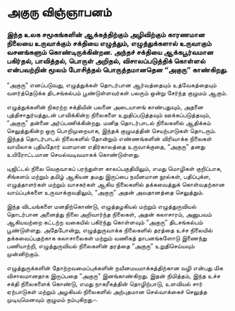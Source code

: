 # அகுரு விஞ்ஞாபனம்

### இந்த உலக சமூகங்களின் ஆக்கத்திற்கும் அழிவிற்கும் காரணமான நிலையை உருவாக்கும் சக்தியை எழுத்தும், எழுத்துக்களால் உருவாகும் வசனங்களும் கொண்டிருக்கின்றன. அந்தச் சக்தியை ஆக்கபூர்வமான பகிர்தல், பாவித்தல், பொருள் அறிதல், விசாலப்படுத்திக் கொள்ளல் என்பவற்றின் மூலம் போசித்தல் பொருத்தமானதென “அகுரு” காண்கிறது.
“அகுரு” எனப்படுவது, எழுத்துக்கள் தொடர்பான ஆர்வத்தையும் உத்வேகத்தையும் வளர்த்தெடுக்க திடசங்கல்பம் பூண்டுள்ளவர்கள் பலரும் ஒன்று சேர்ந்த குழுமம் ஆகும்.

எழுத்துக்களின் நிகரற்ற சக்தியின் பலனை அடையாளங் காண்பதுவும், அதனை புத்திசாதுர்யத்துடன் பாவிக்கின்ற நிலைகளை உறுதிப்படுத்தவும் ஊக்கப்படுத்தவும், “அகுரு” தன்னை அர்ப்பணிக்கின்றது. மனித தொடர்பாடல் நிலைகளில் ஆதிக்கம் செலுத்துகின்ற ஒரு பொறிமுறையாக, இந்தக் குழுமத்தின் செயற்பாடுகள் தொடரும். இந்தத் தொடர்பாடல் நிலைகளில் தோன்றும் எண்ணங்களின் விரிவாக்க நிலைகள் வாயிலாக புதியதோர் வளமான எதிர்காலத்தை உருவாக்குதை, “அகுரு” தனது உயிரோட்டமான செயல்வடிவமாகக் கொண்டுள்ளது.

டிஜிட்டல் நிலை வெகுவாகப் பரந்துள்ள காலப்பகுதியிலும், எமது மொழிகள் குறிப்பாக, சிங்களம் மற்றும் தமிழ் ஆகியன தமது இருப்பை நவீனமான நூல்கள், பதிப்புக்ள, எழுத்தாளர்கள் மற்றும் வாசகர்கள் ஆகிய நிலைகளில் தக்கவைத்துக் கொள்வதற்கான வாய்ப்புக்களை உருவாக்குவதிலும், “அகுரு” அதன் அவதானத்தை செலுத்தும்.

இந்த விடயங்களை மனதிற்கொண்டு, எழுத்தழகியல் மற்றும் எழுத்துருவியல் தொடர்பான அனைத்து நிலை அறிவார்ந்த நிலைகள், அதன் கலாசாரம், அனுபவம் ஆகியவற்றை கட்டற்ற வகையில் பகிர்ந்து கொள்ளவும் “அகுரு” திடசங்கல்பம் பூண்டுள்ளது. அதேபோன்று, எழுத்துருவாக்க நிலைகளில் தரத்தை உச்ச நிலையில் தக்கவைப்பதற்காக கலாசாலைகள் மற்றும் வணிகத் தாபனங்களோடு இணைந்து பணியாற்றி, எழுத்துருவியல் நிலைகளின் தரத்தை “அகுரு” உறுதிசெய்யவும் முன்னிற்கும்.

எழுத்துருக்களின் தோற்றவமைப்புக்களின் நவீனமயமாக்கத்திற்கான வழி என்பது மிக விசாலமானதாக இருப்பதை “அகுரு” இனங்காண்கிறது. இதன் நிமித்தம், இந்த உச்ச சக்தி நிலைகளைக் கொண்டு, எமது நாகரீகத்தின் தொழிற்பாடு, உளவியல் சார் ஏற்பாடுகள் மற்றும் அழகியல் நிலைகளில் அற்புதமான செல்வாக்கைச் செலுத்த முடியுமெனவும் குழுமம் நம்புகிறது෴
